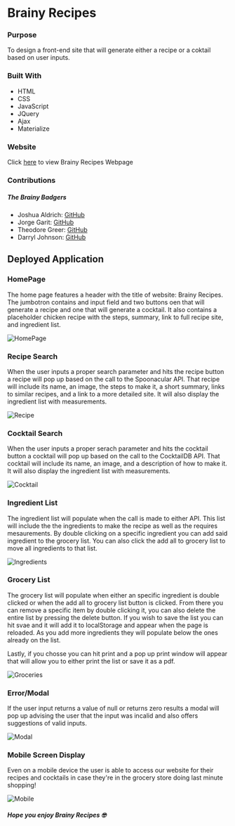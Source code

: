 # Brainy Recipes

### Purpose

To design a front-end site that will generate either a recipe or a coktail based on user inputs.

### Built With

- HTML
- CSS
- JavaScript
- JQuery
- Ajax
- Materialize

### Website

Click [here](https://joshuaaldrich.github.io/brainy-badgers-JA/) to view Brainy Recipes Webpage

### Contributions

##### The Brainy Badgers

- Joshua Aldrich: [GitHub](https://github.com/JoshuaAldrich)
- Jorge Garit: [GitHub](https://github.com/jorgegarit)
- Theodore Greer: [GitHub](https://github.com/tdgreer1203)
- Darryl Johnson: [GitHub](https://github.com/HeadbandDandy)

## Deployed Application

### HomePage

The home page features a header with the title of website: Brainy Recipes. The jumbotron contains and input field and two buttons oen that will generate a recipe and one that will generate a cocktail.
It also contains a placeholder chicken recipe with the steps, summary, link to full recipe site, and ingredient list.

![HomePage](./assets/img/homepage.png)

### Recipe Search

When the user inputs a proper search parameter and hits the recipe button a recipe will pop up based on the call to the Spoonacular API. That recipe will include its name, an image, the steps to make it, a short summary, links to similar recipes, and a link to a more detailed site. It will also display the ingredient list with measurements.

![Recipe](./assets/img/homepage.png)

### Cocktail Search

When the user inputs a proper serach parameter and hits the cocktail button a cocktail will pop up based on the call to the CocktailDB API. That cocktail will include its name, an image, and a description of how to make it. It will also display the ingredient list with measurements.

![Cocktail](./assets/img/cocktail.png)

### Ingredient List

The ingredient list will populate when the call is made to either API. This list will include the the ingredients to make the recipe as well as the requires mesaurements. By double clicking on a specific ingredient you can add said ingredient to the grocery list. You can also click the add all to grocery list to move all ingredients to that list.

![Ingredients](./assets/img/RandomRecipe.png)

### Grocery List

The grocery list will populate when either an specific ingredient is double clicked or when the add all to grocery list button is clicked. From there you can remove a specific item by double clicking it, you can also delete the entire list by pressing the delete button. If you wish to save the list you can hit svae and it will add it to localStorage and appear when the page is reloaded. As you add more ingredients they will populate below the ones already on the list.

Lastly, if you chosse you can hit print and a pop up print window will appear that will allow you to either print the list or save it as a pdf.

![Groceries](./assets/img/groceries.png)

### Error/Modal

If the user input returns a value of null or returns zero results a modal will pop up advising the user that the input was incalid and also offers suggestions of valid inputs.

![Modal](./assets/img/modal.png)

### Mobile Screen Display

Even on a mobile device the user is able to access our website for their recipes and cocktails in case they're in the grocery store doing last minute shopping!

![Mobile](./assets/img/MobileScreen.png)

##### Hope you enjoy Brainy Recipes 🤓
